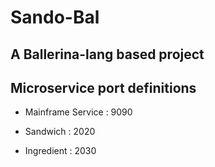 # Sando-Bal
## A Ballerina-lang based project

## Microservice port definitions

* Mainframe Service : 9090

* Sandwich : 2020

* Ingredient : 2030
